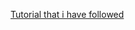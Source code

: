 [Tutorial that i have followed](https://www.youtube.com/watch?v=2W_VR92Pqgs&list=PLpepLKamtPjiUF6PvVUbIFhx9HaS0qJs_)
